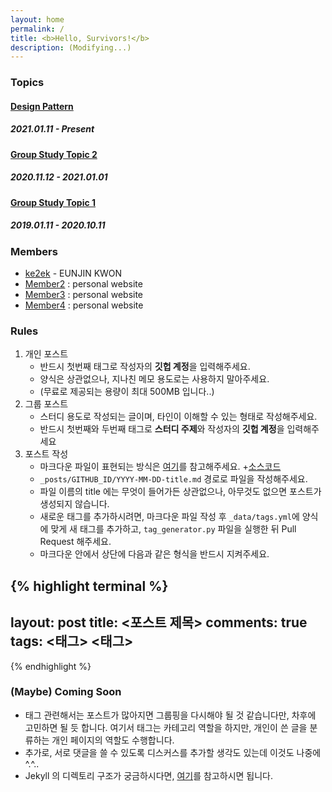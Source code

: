 ```yaml
---
layout: home
permalink: /
title: <b>Hello, Survivors!</b>
description: (Modifying...)
---
```


### Topics

#### [Design Pattern]()

##### 2021.01.11 - Present

#### [Group Study Topic 2]()

##### 2020.11.12 - 2021.01.01

#### [Group Study Topic 1]()

##### 2019.01.11 - 2020.10.11


### Members

- [ke2ek](https://github.com/ke2ek) - EUNJIN KWON
- [Member2](https://member.github.com) : personal website
- [Member3](https://member.github.com) : personal website
- [Member4](https://member.github.com) : personal website

### Rules

1. 개인 포스트
    - 반드시 첫번째 태그로 작성자의 **깃헙 계정**을 입력해주세요.
    - 양식은 상관없으나, 지나친 메모 용도로는 사용하지 말아주세요.
    - (무료로 제공되는 용량이 최대 500MB 입니다..)
2. 그룹 포스트
    - 스터디 용도로 작성되는 글이며, 타인이 이해할 수 있는 형태로 작성해주세요.
    - 반드시 첫번째와 두번째 태그로 **스터디 주제**와 작성자의 **깃헙 계정**을 입력해주세요
3. 포스트 작성
    - 마크다운 파일이 표현되는 방식은 [여기](https://survive-and-go.github.io/blog/2015/title/)를 참고해주세요. +[소스코드](https://github.com/survive-and-go/survive-and-go.github.io/blob/main/_posts/ke2ek/2015-10-20-title.md)
    - `_posts/GITHUB_ID/YYYY-MM-DD-title.md` 경로로 파일을 작성해주세요.
    - 파일 이름의 title 에는 무엇이 들어가든 상관없으나, 아무것도 없으면 포스트가 생성되지 않습니다.
    - 새로운 태그를 추가하시려면, 마크다운 파일 작성 후 `_data/tags.yml`에 양식에 맞게 새 태그를 추가하고, `tag_generator.py` 파일을 실행한 뒤 Pull Request 해주세요.
    - 마크다운 안에서 상단에 다음과 같은 형식을 반드시 지켜주세요.

{% highlight terminal %}
---
layout: post
title: <포스트 제목>
comments: true
tags: <태그> <태그>
---
{% endhighlight %}


### (Maybe) Coming Soon

- 태그 관련해서는 포스트가 많아지면 그룹핑을 다시해야 될 것 같습니다만, 차후에 고민하면 될 듯 합니다. 여기서 태그는 카테고리 역할을 하지만, 개인이 쓴 글을 분류하는 개인 페이지의 역할도 수행합니다.
- 추가로, 서로 댓글을 쓸 수 있도록 디스커스를 추가할 생각도 있는데 이것도 나중에 ^.^..
- Jekyll 의 디렉토리 구조가 궁금하시다면, [여기](https://jekyllrb-ko.github.io/docs/structure/)를 참고하시면 됩니다.

